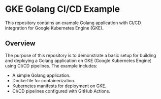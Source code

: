 # GKE Golang CI/CD Example

This repository contains an example Golang application with CI/CD integration for Google Kubernetes Engine (GKE).

## Overview

The purpose of this repository is to demonstrate a basic setup for building and deploying a Golang application on GKE (Google Kubernetes Engine) using CI/CD pipelines. The example includes:

- A simple Golang application.
- Dockerfile for containerization.
- Kubernetes manifests for deployment on GKE.
- CI/CD pipelines configured with GitHub Actions.

